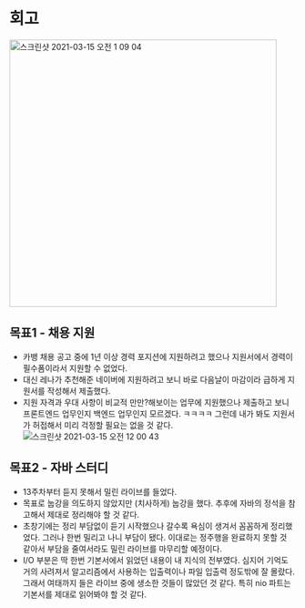 # 회고
<img width="469" alt="스크린샷 2021-03-15 오전 1 09 04" src="https://user-images.githubusercontent.com/33659848/111075363-0b069200-852b-11eb-9fd4-73fe7e1b0d89.png">

## 목표1 - 채용 지원
- 카뱅 채용 공고 중에 1년 이상 경력 포지션에 지원하려고 했으나 지원서에서 경력이 필수폼이라서 지원할 수 없었다.
- 대신 레나가 추천해준 네이버에 지원하려고 보니 바로 다음날이 마감이라 급하게 지원서를 작성해서 제출했다.
- 지원 자격과 우대 사항이 비교적 만만?해보이는 업무에 지원했으나 제출하고 보니 프론트엔드 업무인지 백엔드 업무인지 모르겠다. ㅋㅋㅋㅋ 그런데 내가 봐도 지원서가 허접해서 미리 걱정할 필요는 없을 것 같다.
![스크린샷 2021-03-15 오전 12 00 43](https://user-images.githubusercontent.com/33659848/111073279-7ea3a180-8521-11eb-9113-1d70fdb2be6c.png)

## 목표2 - 자바 스터디
- 13주차부터 듣지 못해서 밀린 라이브를 들었다.
- 목표로 눕강을 의도하지 않았지만 (치사하게) 눕강을 했다. 추후에 자바의 정석을 참고해서 제대로 정리해야 할 것 같다.
- 초창기에는 정리 부담없이 듣기 시작했으나 갈수록 욕심이 생겨서 꼼꼼하게 정리했었다. 그러나 한번 밀리고 나니 부담이 됐다. 이대로는 정주행을 완료하지 못할 것 같아서 부담을 줄여서라도 밀린 라이브를 마무리할 예정이다.
- I/O 부분은 딱 한번 기본서에서 읽었던 내용이 내 지식의 전부였다. 심지어 기억도 거의 사려져서 알고리즘에서 사용하는 입출력이나 파일 입출력 정도밖에 잘 몰랐다. 그래서 여태까지 들은 라이브 중에 생소한 것들이 많았던 것 같다. 특히 nio 파트는 기본서를 제대로 읽어봐야 할 것 같다.